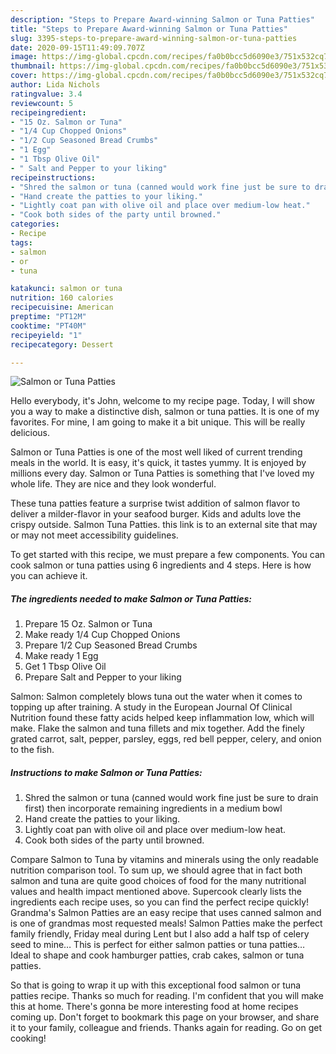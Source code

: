 ```yaml
---
description: "Steps to Prepare Award-winning Salmon or Tuna Patties"
title: "Steps to Prepare Award-winning Salmon or Tuna Patties"
slug: 3395-steps-to-prepare-award-winning-salmon-or-tuna-patties
date: 2020-09-15T11:49:09.707Z
image: https://img-global.cpcdn.com/recipes/fa0b0bcc5d6090e3/751x532cq70/salmon-or-tuna-patties-recipe-main-photo.jpg
thumbnail: https://img-global.cpcdn.com/recipes/fa0b0bcc5d6090e3/751x532cq70/salmon-or-tuna-patties-recipe-main-photo.jpg
cover: https://img-global.cpcdn.com/recipes/fa0b0bcc5d6090e3/751x532cq70/salmon-or-tuna-patties-recipe-main-photo.jpg
author: Lida Nichols
ratingvalue: 3.4
reviewcount: 5
recipeingredient:
- "15 Oz. Salmon or Tuna"
- "1/4 Cup Chopped Onions"
- "1/2 Cup Seasoned Bread Crumbs"
- "1 Egg"
- "1 Tbsp Olive Oil"
- " Salt and Pepper to your liking"
recipeinstructions:
- "Shred the salmon or tuna (canned would work fine just be sure to drain first) then incorporate remaining ingredients in a medium bowl"
- "Hand create the patties to your liking."
- "Lightly coat pan with olive oil and place over medium-low heat."
- "Cook both sides of the party until browned."
categories:
- Recipe
tags:
- salmon
- or
- tuna

katakunci: salmon or tuna 
nutrition: 160 calories
recipecuisine: American
preptime: "PT12M"
cooktime: "PT40M"
recipeyield: "1"
recipecategory: Dessert

---
```



![Salmon or Tuna Patties](https://img-global.cpcdn.com/recipes/fa0b0bcc5d6090e3/751x532cq70/salmon-or-tuna-patties-recipe-main-photo.jpg)

Hello everybody, it's John, welcome to my recipe page. Today, I will show you a way to make a distinctive dish, salmon or tuna patties. It is one of my favorites. For mine, I am going to make it a bit unique. This will be really delicious.

Salmon or Tuna Patties is one of the most well liked of current trending meals in the world. It is easy, it's quick, it tastes yummy. It is enjoyed by millions every day. Salmon or Tuna Patties is something that I've loved my whole life. They are nice and they look wonderful.

These tuna patties feature a surprise twist addition of salmon flavor to deliver a milder-flavor in your seafood burger. Kids and adults love the crispy outside. Salmon Tuna Patties. this link is to an external site that may or may not meet accessibility guidelines.


To get started with this recipe, we must prepare a few components. You can cook salmon or tuna patties using 6 ingredients and 4 steps. Here is how you can achieve it.

<!--inarticleads1-->

##### The ingredients needed to make Salmon or Tuna Patties:

1. Prepare 15 Oz. Salmon or Tuna
1. Make ready 1/4 Cup Chopped Onions
1. Prepare 1/2 Cup Seasoned Bread Crumbs
1. Make ready 1 Egg
1. Get 1 Tbsp Olive Oil
1. Prepare  Salt and Pepper to your liking


Salmon: Salmon completely blows tuna out the water when it comes to topping up after training. A study in the European Journal Of Clinical Nutrition found these fatty acids helped keep inflammation low, which will make. Flake the salmon and tuna fillets and mix together. Add the finely grated carrot, salt, pepper, parsley, eggs, red bell pepper, celery, and onion to the fish. 

<!--inarticleads2-->

##### Instructions to make Salmon or Tuna Patties:

1. Shred the salmon or tuna (canned would work fine just be sure to drain first) then incorporate remaining ingredients in a medium bowl
1. Hand create the patties to your liking.
1. Lightly coat pan with olive oil and place over medium-low heat.
1. Cook both sides of the party until browned.


Compare Salmon to Tuna by vitamins and minerals using the only readable nutrition comparison tool. To sum up, we should agree that in fact both salmon and tuna are quite good choices of food for the many nutritional values and health impact mentioned above. Supercook clearly lists the ingredients each recipe uses, so you can find the perfect recipe quickly! Grandma&#39;s Salmon Patties are an easy recipe that uses canned salmon and is one of grandmas most requested meals! Salmon Patties make the perfect family friendly, Friday meal during Lent but I also add a half tsp of celery seed to mine… This is perfect for either salmon patties or tuna patties… Ideal to shape and cook hamburger patties, crab cakes, salmon or tuna patties. 

So that is going to wrap it up with this exceptional food salmon or tuna patties recipe. Thanks so much for reading. I'm confident that you will make this at home. There's gonna be more interesting food at home recipes coming up. Don't forget to bookmark this page on your browser, and share it to your family, colleague and friends. Thanks again for reading. Go on get cooking!
